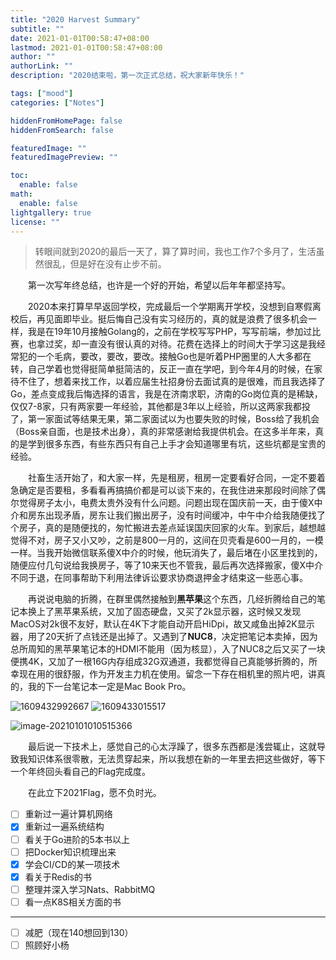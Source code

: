 ```yaml
---
title: "2020 Harvest Summary"
subtitle: ""
date: 2021-01-01T00:58:47+08:00
lastmod: 2021-01-01T00:58:47+08:00
author: ""
authorLink: ""
description: "2020结束啦，第一次正式总结，祝大家新年快乐！"

tags: ["mood"]
categories: ["Notes"]

hiddenFromHomePage: false
hiddenFromSearch: false

featuredImage: ""
featuredImagePreview: ""

toc:
  enable: false
math:
  enable: false
lightgallery: true
license: ""
---
```

<!--more-->

> 转眼间就到2020的最后一天了，算了算时间，我也工作7个多月了，生活虽然很乱，但是好在没有止步不前。

&emsp;&emsp;第一次写年终总结，也许是一个好的开始，希望以后年年都坚持写。

&emsp;&emsp;2020本来打算早早返回学校，完成最后一个学期离开学校，没想到自寒假离校后，再见面即毕业。挺后悔自己没有实习经历的，真的就是浪费了很多机会一样，我是在19年10月接触Golang的，之前在学校写写PHP，写写前端，参加过比赛，也拿过奖，却一直没有很认真的对待。花费在选择上的时间大于学习这是我经常犯的一个毛病，要改，要改，要改。接触Go也是听着PHP圈里的人大多都在转，自己学着也觉得挺简单挺简洁的，反正一直在学吧，到今年4月的时候，在家待不住了，想着来找工作，以着应届生社招身份去面试真的是很难，而且我选择了Go，差点变成我后悔选择的语言，我是在济南求职，济南的Go岗位真的是稀缺，仅仅7-8家，只有两家要一年经验，其他都是3年以上经验，所以这两家我都投了，第一家面试等结果无果，第二家面试以为也要失败的时候，Boss给了我机会（Boss亲自面，也是技术出身），真的非常感谢给我提供机会。在这多半年来，真的是学到很多东西，有些东西只有自己上手才会知道哪里有坑，这些坑都是宝贵的经验。

&emsp;&emsp;社畜生活开始了，和大家一样，先是租房，租房一定要看好合同，一定不要着急确定是否要租，多看看再搞搞价都是可以谈下来的，在我住进来那段时间除了偶尔觉得房子太小，电费太贵外没有什么问题。问题出现在国庆前一天，由于傻X中介和房东出现矛盾，房东让我们搬出房子，没有时间缓冲，中午中介给我随便找了个房子，真的是随便找的，匆忙搬进去差点延误国庆回家的火车。到家后，越想越觉得不对，房子又小又吵，之前是800一月的，这间在贝壳看是600一月的，一模一样。当我开始微信联系傻X中介的时候，他玩消失了，最后堵在小区里找到的，随便应付几句说给我换房子，等了10来天也不管我，最后再次选择搬家，傻X中介不同于退，在同事帮助下利用法律诉讼要求协商退押金才结束这一些恶心事。

&emsp;&emsp;再说说电脑的折腾，在群里偶然接触到**黑苹果**这个东西，几经折腾给自己的笔记本换上了黑苹果系统，又加了固态硬盘，又买了2k显示器，这时候又发现MacOS对2k很不友好，默认在4K下才能自动开启HiDpi，故又咸鱼出掉2K显示器，用了20天折了点钱还是出掉了。又遇到了**NUC8**，决定把笔记本卖掉，因为总所周知的黑苹果笔记本的HDMI不能用（因为核显），入了NUC8之后又买了一块便携4K，又加了一根16G内存组成32G双通道，我都觉得自己真能够折腾的，所幸现在用的很舒服，作为开发主力机在使用。留念一下存在相机里的照片吧，讲真的，我的下一台笔记本一定是Mac Book Pro。

![1609432992667](https://pic.yqqy.top/blog/20210101010321.jpg?imageMogr2/format/webp/interlace/1 "图1")
![1609433015517](https://pic.yqqy.top/blog/20210101010351.jpg?imageMogr2/format/webp/interlace/1 "图2")

![image-20210101010515366](https://pic.yqqy.top/blog/20210101010516.png?imageMogr2/format/webp/interlace/1 "图3")

&emsp;&emsp;最后说一下技术上，感觉自己的心太浮躁了，很多东西都是浅尝辄止，这就导致我知识体系很零散，无法贯穿起来，所以我想在新的一年里去把这些做好，等下一个年终回头看自己的Flag完成度。

&emsp;&emsp;在此立下2021Flag，愿不负时光。

- [ ] 重新过一遍计算机网络
- [x] 重新过一遍系统结构
- [ ] 看关于Go进阶的5本书以上
- [ ] 把Docker知识梳理出来
- [x] 学会CI/CD的某一项技术
- [x] 看关于Redis的书
- [ ] 整理并深入学习Nats、RabbitMQ
- [ ] 看一点K8S相关方面的书

---

- [ ] 减肥（现在140想回到130）
- [ ] 照顾好小杨